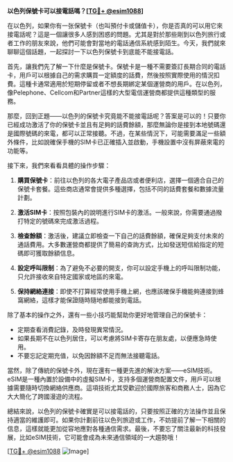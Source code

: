 **以色列保號卡可以接電話嗎？[[TG💪+ @esim1088](https://t.me/s/esim1088)]**

在以色列，如果你有一张保號卡（也叫預付卡或儲值卡），你是否真的可以用它來接電話呢？這是一個讓很多人感到困惑的問題。尤其是對於那些剛到以色列旅行或者工作的朋友來說，他們可能會對當地的電話通信系統感到陌生。今天，我們就來聊聊這個話題，一起探討一下以色列保號卡到底能不能接電話。

首先，讓我們先了解一下什麼是保號卡。保號卡是一種不需要簽訂長期合同的電話卡，用戶可以根據自己的需求購買一定額度的話費，然後按照實際使用的情況扣費。這種卡通常適用於短期停留或者不想長期綁定某個運營商的用戶。在以色列，像Pelephone、Cellcom和Partner這樣的大型電信運營商都提供這種類型的服務。

那麼，回到正題——以色列的保號卡究竟能不能接電話呢？答案是可以的！只要你已經成功激活了你的保號卡並且有足夠的話費餘額，那麼無論你是接到本地號碼還是國際號碼的來電，都可以正常接聽。不過，在某些情況下，可能需要滿足一些額外條件，比如說確保手機的SIM卡已正確插入並啟動，手機設置中沒有屏蔽來電的功能等。

接下來，我們來看看具體的操作步驟：

1. **購買保號卡**：前往以色列的各大電子產品店或者便利店，選擇一個適合自己的保號卡套餐。這些商店通常會提供多種選擇，包括不同的話費套餐和數據流量計劃。

2. **激活SIM卡**：按照包裝內的說明進行SIM卡的激活。一般來說，你需要通過撥打特定的號碼來完成激活過程。

3. **檢查餘額**：激活後，建議立即檢查一下自己的話費餘額，確保足夠支付未來的通話費用。大多數運營商都提供了簡易的查詢方式，比如發送短信給指定的短碼即可獲取餘額信息。

4. **設定呼叫限制**：為了避免不必要的開支，你可以設定手機上的呼叫限制功能，只允許接收來自特定國家或地區的來電。

5. **保持網絡連接**：即使不打算經常使用手機上網，也應該確保手機能夠連接到蜂窩網絡，這樣才能保證隨時隨地都能接到電話。

除了基本的操作之外，還有一些小技巧能幫助你更好地管理自己的保號卡：

- 定期查看消費記錄，及時發現異常情況。
- 如果長期不在以色列居住，可以考慮將SIM卡寄存在朋友處，以便應急時使用。
- 不要忘記定期充值，以免因餘額不足而無法接聽電話。

當然，除了傳統的保號卡外，現在還有一種更先進的解決方案——eSIM技術。eSIM是一種內置於設備中的虛擬SIM卡，支持多個運營商配置文件，用戶可以根據需要隨時切換網絡供應商。這項技術尤其受歡迎於國際旅客和商務人士，因為它大大簡化了跨國漫遊的流程。

總結來說，以色列的保號卡確實是可以接電話的，只要按照正確的方法操作並且保持適當的維護即可。如果你計劃前往以色列旅遊或工作，不妨提前了解一下相關的信息，這樣就能更加從容地應對各種通信需求。最後，不要忘了關注最新的科技發展，比如eSIM技術，它可能會成為未來通信領域的一大趨勢哦！

[[TG💪+ @esim1088](https://t.me/s/esim1088) ![Image](https://i.postimg.cc/4NQfJmqS/Snipaste-2025-05-13-00-14-12.png)]